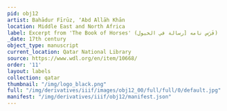 ```yaml
---
pid: obj12
artist: Bahādur Fīrūz, ʻAbd Allāh Khān
location: Middle East and North Africa
label: Excerpt from 'The Book of Horses' (فَرَس نامه [رسالة في الخيول)
_date: 17th century
object_type: manuscript
current_location: Qatar National Library
source: https://www.wdl.org/en/item/10668/
order: '11'
layout: labels
collection: qatar
thumbnail: "/img/logo_black.png"
full: "/img/derivatives/iiif/images/obj12_00/full/full/0/default.jpg"
manifest: "/img/derivatives/iiif/obj12/manifest.json"
---
```

